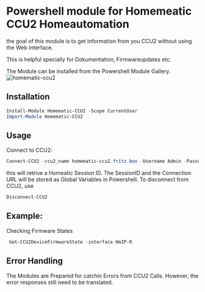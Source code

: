 # Powershell module for Homemeatic CCU2 Homeautomation

the goal of this module is to get information from you CCU2 without using the Web Interface.

This is helpful specially for Dokumentation, Firmwareupdates etc.

The Module can be installed from the Powershell Module Gallery.
![homematic-ccu2](https://user-images.githubusercontent.com/8255007/29993823-6b518730-8fc2-11e7-888a-052bc127d355.gif)


## Installation
```Powershell
Install-Module Homematic-CCU2 -Scope CurrentUser
Import-Module Homematic-CCU2
```

## Usage
Connect to CCU2:

```Powershell
Connect-CCU2 -ccu2_name homematic-ccu2.fritz.box -Username Admin -Password ""
```
this will retrive a Homeatic Session ID.
The SessionID and the Connection URL will be stored as Global Variables in Powershell.
To disconnect from CCU2, use
```Powershell
Disconnect-CCU2
```
## Example:
Checking Firmware States
```Powershell
 Get-CCU2DeviceFirmwareState -interface HmIP-R
 ```
 

## Error Handling
The Modules are Prepared for catchin Errors from CCU2 Calls. However, the error responses still need to be translated.






